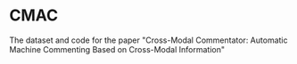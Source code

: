 # CMAC
The dataset and code for the paper "Cross-Modal Commentator: Automatic Machine Commenting Based on Cross-Modal Information"
